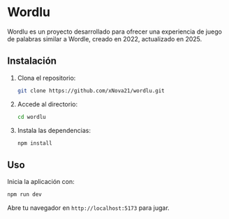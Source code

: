 # Wordlu

Wordlu es un proyecto desarrollado para ofrecer una experiencia de juego de palabras similar a Wordle, creado en 2022, actualizado en 2025.


## Instalación

1. Clona el repositorio:
    ```bash
    git clone https://github.com/xNova21/wordlu.git
    ```
2. Accede al directorio:
    ```bash
    cd wordlu
    ```
3. Instala las dependencias:
    ```bash
    npm install
    ```

## Uso

Inicia la aplicación con:
```bash
npm run dev
```
Abre tu navegador en `http://localhost:5173` para jugar.

